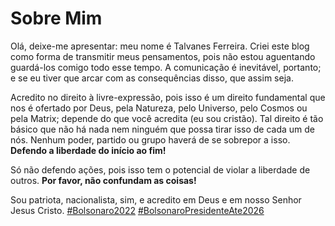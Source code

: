 # Sobre Mim

Olá, deixe-me apresentar: meu nome é Talvanes Ferreira. Criei este blog como forma de transmitir meus pensamentos, pois não estou aguentando guardá-los comigo todo esse tempo. A comunicação é inevitável, portanto; e se eu tiver que arcar com as consequências disso, que assim seja.

Acredito no direito à livre-expressão, pois isso é um direito fundamental que nos é ofertado por Deus, pela Natureza, pelo Universo, pelo Cosmos ou pela Matrix; depende do que você acredita (eu sou cristão). Tal direito é tão básico que não há nada nem ninguém que possa tirar isso de cada um de nós. Nenhum poder, partido ou grupo haverá de se sobrepor a isso. **Defendo a liberdade do início ao fim!**

Só não defendo ações, pois isso tem o potencial de violar a liberdade de outros. **Por favor, não confundam as coisas!**

Sou patriota, nacionalista, sim, e acredito em Deus e em nosso Senhor Jesus Cristo. [#Bolsonaro2022](https://twitter.com/hashtag/Bolsonaro2022?src=hashtag_click) [#BolsonaroPresidenteAte2026](https://twitter.com/hashtag/BolsonaroPresidenteAte2026?src=hashtag_click)

